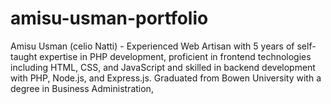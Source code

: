 # amisu-usman-portfolio
Amisu Usman (celio Natti) - Experienced Web Artisan with 5 years of self-taught expertise in PHP development, proficient in frontend technologies including HTML, CSS, and JavaScript and skilled in backend development with PHP, Node.js, and Express.js. Graduated from Bowen University with a degree in Business Administration,
